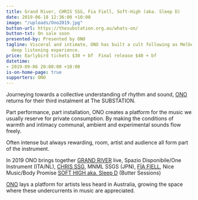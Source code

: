```yaml
---
title: Grand River, CHRIS SSG, Fia Fiell, Soft-High (aka. Sleep D)
date: 2019-06-18 12:36:00 +10:00
image: "/uploads/Ono2019.jpg"
button-url: https://thesubstation.org.au/whats-on/
button-txt: On sale soon
presented-by: Presented by ONO
tagline: Visceral and intimate, ONO has built a cult following as Melbourne’s preeminent
  deep listening experience.
price: Earlybird tickets $30 + bf  Final release $40 + bf
datetime:
- 2019-09-06 20:00:00 +10:00
is-on-home-page: true
supporters: ONO
---
```


Journeying towards a collective understanding of rhythm and sound, [ONO](https://www.o-n-o.com.au/) returns for their third instalment at The SUBSTATION. 

Part performance, part installation, ONO creates a platform for the music we usually reserve for private consumption. By making the conditions of warmth and intimacy communal, ambient and experimental sounds flow freely.

Often intense but always rewarding, room, artist and audience all form part of the instrument.

In 2019 ONO brings together [GRAND RIVER](https://www.residentadvisor.net/dj/grandriver-de) live, Spazio Disponibile/One Instrument (ITA/NL), 
[CHRIS SSG](https://www.residentadvisor.net/dj/chrismnmlssgs/biography), MNML SSGS (JPN), 
[FÍA FIELL](https://bodypromise.bandcamp.com/track/fia-fiell-ladder), Nice Music/Body Promise
[SOFT HIGH aka. Sleep D](https://sleep-d.bandcamp.com/) (Butter Sessions)

[ONO](https://www.o-n-o.com.au/) lays a platform for artists less heard in Australia, growing the space where these undercurrents in music are appreciated. 